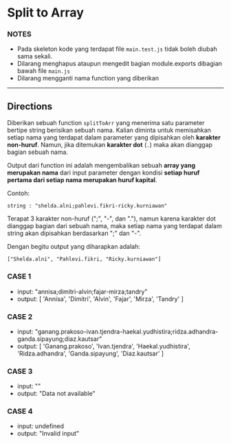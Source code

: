 # Split to Array

### NOTES

- Pada skeleton kode yang terdapat file `main.test.js` tidak boleh diubah sama sekali.
- Dilarang menghapus ataupun mengedit bagian module.exports dibagian bawah file `main.js`
- Dilarang mengganti nama function yang diberikan

---

## Directions

Diberikan sebuah function `splitToArr` yang menerima satu parameter bertipe string berisikan sebuah nama. Kalian diminta untuk memisahkan setiap nama yang terdapat dalam parameter yang dipisahkan oleh **karakter non-huruf**. Namun, jika ditemukan **karakter dot** (`.`) maka akan dianggap bagian sebuah nama.

Output dari function ini adalah mengembalikan sebuah **array yang merupakan nama** dari input parameter dengan kondisi **setiap huruf pertama dari setiap nama merupakan huruf kapital**.

Contoh:

```
string : "shelda.alni;pahlevi.fikri-ricky.kurniawan"
```

Terapat 3 karakter non-huruf (";", "-", dan "."), namun karena karakter dot dianggap bagian dari sebuah nama, maka setiap nama yang terdapat dalam string akan dipisahkan berdasarkan ";" dan "-".

Dengan begitu output yang diharapkan adalah:

```
["Shelda.alni", "Pahlevi.fikri, "Ricky.kurniawan"]
```

### CASE 1

- input: "annisa;dimitri-alvin;fajar-mirza;tandry"
- output: [ 'Annisa', 'Dimitri', 'Alvin', 'Fajar', 'Mirza', 'Tandry' ]

### CASE 2

- input: "ganang.prakoso-ivan.tjendra-haekal.yudhistira;ridza.adhandra-ganda.sipayung;diaz.kautsar"
- output: [
  'Ganang.prakoso',
  'Ivan.tjendra',
  'Haekal.yudhistira',
  'Ridza.adhandra',
  'Ganda.sipayung',
  'Diaz.kautsar'
]

### CASE 3

- input: ""
- output: "Data not available"

### CASE 4

- input: undefined
- output: "Invalid input"
